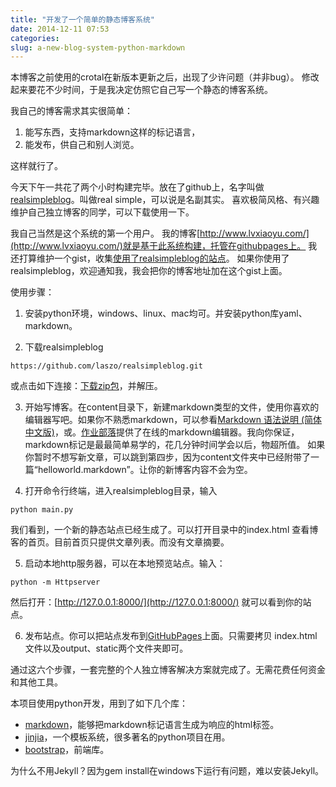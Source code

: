```yaml
---
title: "开发了一个简单的静态博客系统"
date: 2014-12-11 07:53
categories:
slug: a-new-blog-system-python-markdown
---
```


本博客之前使用的crotal在新版本更新之后，出现了少许问题（并非bug）。
修改起来要花不少时间，于是我决定仿照它自己写一个静态的博客系统。


我自己的博客需求其实很简单：
1. 能写东西，支持markdown这样的标记语言，
2. 能发布，供自己和别人浏览。

这样就行了。

今天下午一共花了两个小时构建完毕。放在了github上，名字叫做[realsimpleblog](https://github.com/laszo/realsimpleblog)。叫做real simple，可以说是名副其实。
喜欢极简风格、有兴趣维护自己独立博客的同学，可以下载使用一下。

我自己当然是这个系统的第一个用户。
我的博客[http://www.lvxiaoyu.com/](http://www.lvxiaoyu.com/)就是基于此系统构建，托管在githubpages上。
我还打算维护一个gist，收集[使用了realsimpleblog的站点](https://gist.github.com/laszo/6fbbb9cef91bde50fb02)。
如果你使用了realsimpleblog，欢迎通知我，我会把你的博客地址加在这个gist上面。

使用步骤：

1. 安装python环境，windows、linux、mac均可。并安装python库yaml、markdown。

2. 下载realsimpleblog
```
https://github.com/laszo/realsimpleblog.git
```
或点击如下连接：[下载zip包](https://github.com/laszo/realsimpleblog/archive/master.zip)，并解压。

3. 开始写博客。在content目录下，新建markdown类型的文件，使用你喜欢的编辑器写吧。如果你不熟悉markdown，可以参看[Markdown 语法说明 (简体中文版)](http://wowubuntu.com/markdown/)，或。[作业部落](https://www.zybuluo.com)提供了在线的markdown编辑器。我向你保证，markdown标记是最最简单易学的，花几分钟时间学会以后，物超所值。
如果你暂时不想写新文章，可以跳到第四步，因为content文件夹中已经附带了一篇“helloworld.markdown”。让你的新博客内容不会为空。

4. 打开命令行终端，进入realsimpleblog目录，输入
```
python main.py
```
我们看到，一个新的静态站点已经生成了。可以打开目录中的index.html 查看博客的首页。目前首页只提供文章列表。而没有文章摘要。

5. 启动本地http服务器，可以在本地预览站点。输入：
```
python -m Httpserver
```
然后打开：[http://127.0.0.1:8000/](http://127.0.0.1:8000/) 就可以看到你的站点。

6. 发布站点。你可以把站点发布到[GitHubPages](https://pages.github.com/)上面。只需要拷贝
index.html文件以及output、static两个文件夹即可。

通过这六个步骤，一套完整的个人独立博客解决方案就完成了。无需花费任何资金和其他工具。

本项目使用python开发，用到了如下几个库：

* [markdown]()，能够把markdown标记语言生成为响应的html标签。
* [jinjia]()，一个模板系统，很多著名的python项目在用。
* [bootstrap](http://getbootstrap.com/)，前端库。

为什么不用Jekyll？因为gem install在windows下运行有问题，难以安装Jekyll。